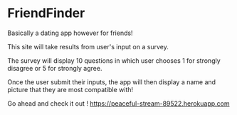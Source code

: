 # FriendFinder

Basically a dating app however for friends! 

This site will take results from user's input on a survey. 

The survey will display 10 questions in which user chooses 1 for strongly disagree or 5 for strongly agree. 

Once the user submit their inputs, the app will then display a name and picture that they are most compatible with! 

Go ahead and check it out ! 
https://peaceful-stream-89522.herokuapp.com


